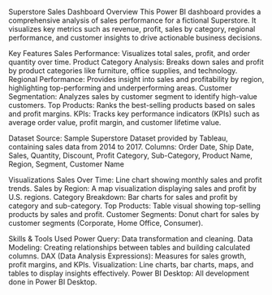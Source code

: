 Superstore Sales Dashboard
Overview
This Power BI dashboard provides a comprehensive analysis of sales performance for a fictional Superstore. It visualizes key metrics such as revenue, profit, sales by category, regional performance, and customer insights to drive actionable business decisions.

Key Features
Sales Performance: Visualizes total sales, profit, and order quantity over time.
Product Category Analysis: Breaks down sales and profit by product categories like furniture, office supplies, and technology.
Regional Performance: Provides insight into sales and profitability by region, highlighting top-performing and underperforming areas.
Customer Segmentation: Analyzes sales by customer segment to identify high-value customers.
Top Products: Ranks the best-selling products based on sales and profit margins.
KPIs: Tracks key performance indicators (KPIs) such as average order value, profit margin, and customer lifetime value.

Dataset
Source: Sample Superstore Dataset provided by Tableau, containing sales data from 2014 to 2017.
Columns:
Order Date, Ship Date, Sales, Quantity, Discount, Profit
Category, Sub-Category, Product Name, Region, Segment, Customer Name

Visualizations
Sales Over Time: Line chart showing monthly sales and profit trends.
Sales by Region: A map visualization displaying sales and profit by U.S. regions.
Category Breakdown: Bar charts for sales and profit by category and sub-category.
Top Products: Table visual showing top-selling products by sales and profit.
Customer Segments: Donut chart for sales by customer segments (Corporate, Home Office, Consumer).

Skills & Tools Used
Power Query: Data transformation and cleaning.
Data Modeling: Creating relationships between tables and building calculated columns.
DAX (Data Analysis Expressions): Measures for sales growth, profit margins, and KPIs.
Visualization: Line charts, bar charts, maps, and tables to display insights effectively.
Power BI Desktop: All development done in Power BI Desktop.
